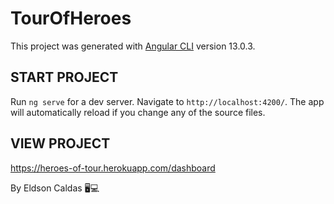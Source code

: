 # TourOfHeroes

This project was generated with [Angular CLI](https://github.com/angular/angular-cli) version 13.0.3.

## START PROJECT

Run `ng serve` for a dev server. Navigate to `http://localhost:4200/`. The app will automatically reload if you change any of the source files.

## VIEW PROJECT

https://heroes-of-tour.herokuapp.com/dashboard

By Eldson Caldas 🖥️💻


